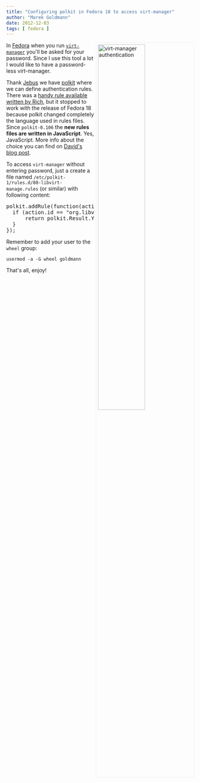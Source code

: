 ```yaml
---
title: "Configuring polkit in Fedora 18 to access virt-manager"
author: "Marek Goldmann"
date: 2012-12-03
tags: [ fedora ]
---
```


<a class="picture" href="/images/polkit_virt-manager.png" title="virt-manager authentication"><img style="float:right; border: 1px solid #eee; padding: 5px; margin-left: 5px; width: 50%;" alt="virt-manager authentication" src="/images/polkit_virt-manager.png" /></a>

In [Fedora](https://fedoraproject.org/) when you run [`virt-manager`](http://virt-manager.org/) you'll be asked for your password. Since I use this tool a lot I would like to have a password-less virt-manager.

Thank [Jebus](http://en.wikipedia.org/wiki/Jebus) we have [polkit](http://en.wikipedia.org/wiki/Polkit) where we can define authentication rules. There was a [handy rule available written by Rich](http://www.outsidaz.org/blog/2010/10/15/configuring-policykit-access-to-virt-manager/), but it stopped to work with the release of Fedora 18 because polkit changed completely the language used in rules files. Since `polkit-0.106` the **new rules files are written in JavaScript**. Yes, JavaScript. More info about the choice you can find on [David's blog post](http://davidz25.blogspot.com/2012/06/authorization-rules-in-polkit.html).

To access `virt-manager` without entering password, just a create a file named `/etc/polkit-1/rules.d/80-libvirt-manage.rules` (or similar) with following content:

<pre>
polkit.addRule(function(action, subject) {
  if (action.id == "org.libvirt.unix.manage" && subject.local && subject.active && subject.isInGroup("wheel")) {
      return polkit.Result.YES;
  }
});
</pre>

Remember to add your user to the `wheel` group:

    usermod -a -G wheel goldmann

That's all, enjoy!

<script type="text/javascript">
    $('.picture').colorbox();
</script>
